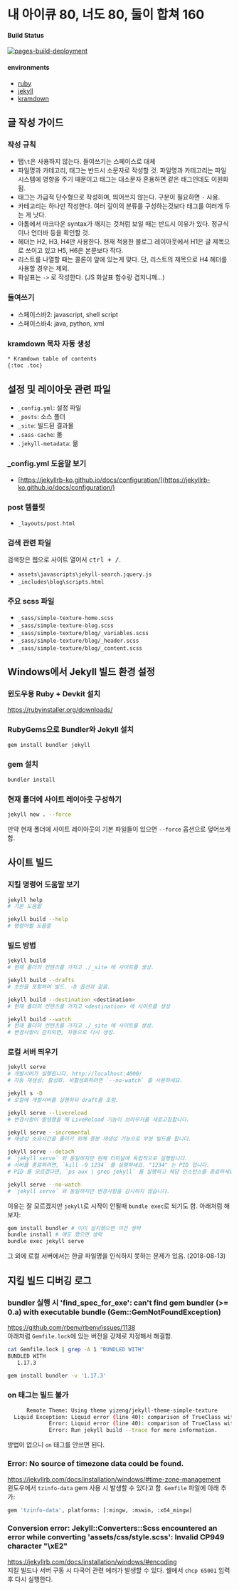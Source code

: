# 내 아이큐 80, 너도 80, 둘이 합쳐 160

#### Build Status

[![pages-build-deployment](https://github.com/noritersand/noritersand.github.io/actions/workflows/pages/pages-build-deployment/badge.svg)](https://github.com/noritersand/noritersand.github.io/actions/workflows/pages/pages-build-deployment)

#### environments

- [ruby](https://www.ruby-lang.org/ko/)
- [jekyll](https://jekyllrb.com/)
- [kramdown](https://kramdown.gettalong.org/)

## 글 작성 가이드

### 작성 규칙

- 탭`\t`은 사용하지 않는다. 들여쓰기는 스페이스로 대체
- 파일명과 카테고리, 태그는 반드시 소문자로 작성할 것. 파일명과 카테고리는 파일 시스템에 영향을 주기 때문이고 태그는 대소문자 혼용하면 같은 태그인데도 이원화됨.
- 태그는 가급적 단수형으로 작성하며, 띄어쓰지 않는다. 구분이 필요하면 `-` 사용.
- 카테고리는 하나만 작성한다. 여러 깊이의 분류를 구성하는것보다 태그를 여러개 두는 게 낫다.
- 아톰에서 마크다운 syntax가 깨지는 것처럼 보일 때는 반드시 이유가 있다. 정규식이나 언더바 등을 확인할 것.
- 헤더는 H2, H3, H4만 사용한다. 현재 적용한 블로그 레이아웃에서 H1은 글 제목으로 쓰이고 있고 H5, H6은 본문보다 작다.
- 리스트를 나열할 때는 콜론이 앞에 있는게 맞다. 단, 리스트의 제목으로 H4 헤더를 사용할 경우는 제외.
- 화살표는 `->` 로 작성한다. (JS 화살표 함수랑 겹치니께...)

### 들여쓰기

- 스페이스바2: javascript, shell script
- 스페이스바4: java, python, xml

### kramdown 목차 자동 생성

```html
* Kramdown table of contents
{:toc .toc}
```

## 설정 및 레이아웃 관련 파일

- `_config.yml`: 설정 파일
- `_posts`: 소스 폴더
- `_site`: 빌드된 결과물
- `.sass-cache`: 몲
- `.jekyll-metadata`: 몲

### \_config.yml 도움말 보기

- [https://jekyllrb-ko.github.io/docs/configuration/](https://jekyllrb-ko.github.io/docs/configuration/)

### post 템플릿

- `_layouts/post.html`

### 검색 관련 파일

검색창은 웹으로 사이트 열어서 <kbd>ctrl + /</kbd>.

- `assets\javascripts\jekyll-search.jquery.js`
- `_includes\blog\scripts.html`

### 주요 scss 파일

- `_sass/simple-texture-home.scss`
- `_sass/simple-texture-blog.scss`
- `_sass/simple-texture/blog/_variables.scss`
- `_sass/simple-texture/blog/_header.scss`
- `_sass/simple-texture/blog/_content.scss`

## Windows에서 Jekyll 빌드 환경 설정

### 윈도우용 Ruby + Devkit 설치

https://rubyinstaller.org/downloads/

### RubyGems으로 Bundler와 Jekyll 설치

```bash
gem install bundler jekyll
```

### gem 설치

```bash
bundler install
```

### 현재 폴더에 사이트 레이아웃 구성하기

```bash
jekyll new . --force
```

만약 현재 폴더에 사이트 레이아웃의 기본 파일들이 있으면 `--force` 옵션으로 덮어쓰게 함.

## 사이트 빌드

### 지킬 명령어 도움말 보기

```bash
jekyll help
# 기본 도움말

jekyll build --help
# 명령어별 도움말
```

### 빌드 방법

```bash
jekyll build
# 현재 폴더의 컨텐츠를 가지고 ./_site 에 사이트를 생성.

jekyll build --drafts
# 초안을 포함하여 빌드. -D 옵션과 같음.

jekyll build --destination <destination>
# 현재 폴더의 컨텐츠를 가지고 <destination> 에 사이트를 생성

jekyll build --watch
# 현재 폴더의 컨텐츠를 가지고 ./_site 에 사이트를 생성.
# 변경사항이 감지되면, 자동으로 다시 생성.
```

### 로컬 서버 띄우기

```bash
jekyll serve
# 개발서버가 실행됩니다. http://localhost:4000/
# 자동 재생성: 활성화. 비활성화하려면 `--no-watch` 를 사용하세요.

jekyll s -D
# 로컬에 개발서버를 실행하되 draft를 포함.

jekyll serve --livereload
# 변경사항이 발생했을 때 LiveReload 기능이 브라우저를 새로고침합니다.

jekyll serve --incremental
# 재생성 소요시간을 줄이기 위해 증분 재생성 기능으로 부분 빌드를 합니다.

jekyll serve --detach
# `jekyll serve` 와 동일하지만 현재 터미널에 독립적으로 실행됩니다.
# 서버를 종료하려면, `kill -9 1234` 를 실행하세요. "1234" 는 PID 입니다.
# PID 를 모르겠다면, `ps aux | grep jekyll` 를 실행하고 해당 인스턴스를 종료하세요

jekyll serve --no-watch
# `jekyll serve` 와 동일하지만 변경사항을 감시하지 않습니다.
```

이유는 잘 모르겠지만 `jekyll`로 시작이 안될때 `bundle exec`로 되기도 함. 아래처럼 해보자:

```bash
gem install bundler # 이미 설치했으면 이건 생략
bundle install # 얘도 했으면 생략
bundle exec jekyll serve
```

그 외에 로컬 서버에서는 한글 파일명을 인식하지 못하는 문제가 있음. (2018-08-13)

## 지킬 빌드 디버깅 로그

### bundler 실행 시 'find_spec_for_exe': can't find gem bundler (>= 0.a) with executable bundle (Gem::GemNotFoundException)

https://github.com/rbenv/rbenv/issues/1138  
아래처럼 `Gemfile.lock`에 있는 버전을 강제로 지정해서 해결함.

```bash
cat Gemfile.lock | grep -A 1 "BUNDLED WITH"
BUNDLED WITH
   1.17.3

gem install bundler -v '1.17.3'
```

### on 태그는 빌드 불가

```bash
      Remote Theme: Using theme yizeng/jekyll-theme-simple-texture
  Liquid Exception: Liquid error (line 40): comparison of TrueClass with String failed in /_layouts/post.html
             Error: Liquid error (line 40): comparison of TrueClass with String failed
             Error: Run jekyll build --trace for more information.
```

방법이 없으니 `on` 태그를 안쓰면 된다.

### Error:  No source of timezone data could be found.

https://jekyllrb.com/docs/installation/windows/#time-zone-management  
윈도우에서 `tzinfo-data` gem 사용 시 발생할 수 있다고 함. `Gemfile` 파일에 아래 추가:

```bash
gem 'tzinfo-data', platforms: [:mingw, :mswin, :x64_mingw]
```

### Conversion error: Jekyll::Converters::Scss encountered an error while converting 'assets/css/style.scss': Invalid CP949 character "\xE2"

https://jekyllrb.com/docs/installation/windows/#encoding  
지킬 빌드나 서버 구동 시 다국어 관련 에러가 발생할 수 있다. 쉘에서 `chcp 65001` 입력 후 다시 실행한다.
